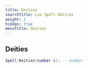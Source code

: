 ```yaml
---
title: Deities
searchTitle: Lua Spell Deities
weight: 1
hidden: true
menuTitle: Deities
---
```

## Deities
```lua
Spell:Deities(number i); -- number
```